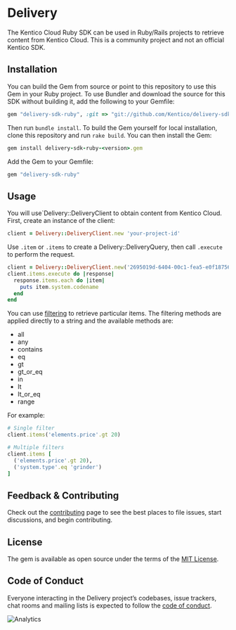 # Delivery

The Kentico Cloud Ruby SDK can be used in Ruby/Rails projects to retrieve content from Kentico Cloud. This is a community project and not an official Kentico SDK.

## Installation

You can build the Gem from source or point to this repository to use this Gem in your Ruby project. To use Bundler and download the source for this SDK without building it, add the following to your Gemfile:

```ruby
gem "delivery-sdk-ruby", :git => "git://github.com/Kentico/delivery-sdk-ruby.git"
```

Then run `bundle install`. To build the Gem yourself for local installation, clone this repository and run `rake build`. You can then install the Gem:

```ruby
gem install delivery-sdk-ruby-<version>.gem
```
Add the Gem to your Gemfile:

```ruby
gem "delivery-sdk-ruby"
```

## Usage

You will use`Delivery::DeliveryClient to obtain content from Kentico Cloud. First, create an instance of the client:

```ruby
client = Delivery::DeliveryClient.new 'your-project-id'
```

Use `.item` or `.items` to create a Delivery::DeliveryQuery, then call `.execute` to perform the request.

```ruby
client = Delivery::DeliveryClient.new('2695019d-6404-00c1-fea5-e0f187569329')
client.items.execute do |response|
  response.items.each do |item|
    puts item.system.codename
  end
end
```
You can use [filtering](https://developer.kenticocloud.com/v1/reference#content-filtering "filtering") to retrieve particular items. The filtering methods are applied directly to a string and the available methods are:

- all
- any
- contains
- eq
- gt
- gt_or_eq
- in
- lt
- lt_or_eq
- range

For example:

```ruby
# Single filter
client.items('elements.price'.gt 20)

# Multiple filters
client.items [
  ('elements.price'.gt 20),
  ('system.type'.eq 'grinder')
]
```

## Feedback & Contributing

Check out the [contributing](https://github.com/Kentico/delivery-sdk-ruby/blob/master/CONTRIBUTING.md) page to see the best places to file issues, start discussions, and begin contributing.

## License

The gem is available as open source under the terms of the [MIT License](https://opensource.org/licenses/MIT).

## Code of Conduct

Everyone interacting in the Delivery project’s codebases, issue trackers, chat rooms and mailing lists is expected to follow the [code of conduct](https://github.com/Kentico/delivery-sdk-net/blob/master/CODE_OF_CONDUCT.md).

![Analytics](https://kentico-ga-beacon.azurewebsites.net/api/UA-69014260-4/Kentico/delivery-sdk-ruby?pixel)
